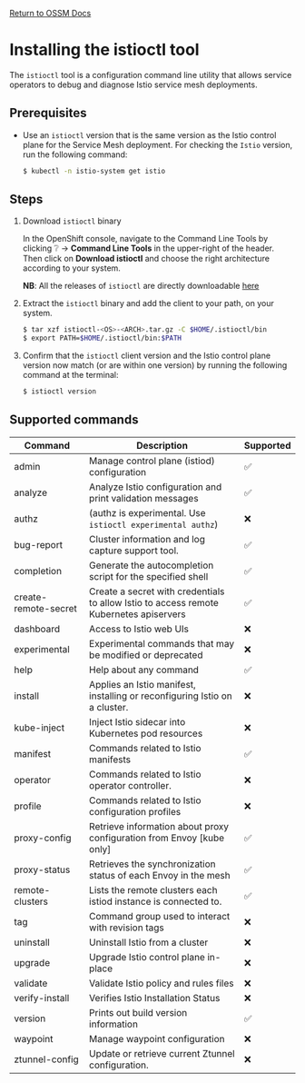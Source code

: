 [Return to OSSM Docs](../)

# Installing the istioctl tool

The `istioctl` tool is a configuration command line utility that allows service 
operators to debug and diagnose Istio service mesh deployments.

## Prerequisites

* Use an `istioctl` version that is the same version as the Istio control plane 
for the Service Mesh deployment. For checking the `Istio` version, run the following command:

    ```bash
    $ kubectl -n istio-system get istio
    ```

## Steps

1. Download `istioctl` binary

    In the OpenShift console, navigate to the Command Line Tools by clicking :grey_question: -> **Command Line Tools** in the upper-right of the header.  
    Then click on **Download istioctl** and choose the right architecture according to your system.

    **NB**: All the releases of `istioctl` are directly downloadable [here](https://mirror.openshift.com/pub/cgw/servicemesh/)

1. Extract the `istioctl` binary and add the client to your path, on your system.

    ```bash
    $ tar xzf istioctl-<OS>-<ARCH>.tar.gz -C $HOME/.istioctl/bin
    $ export PATH=$HOME/.istioctl/bin:$PATH
    ```

1. Confirm that the `istioctl` client version and the Istio control plane 
version now match (or are within one version) by running the following command
at the terminal:
  
    ```sh
    $ istioctl version
    ```

## Supported commands

|Command                | Description                                                                            | Supported          |
|-----------------------|----------------------------------------------------------------------------------------|--------------------|
| admin                 | Manage control plane (istiod) configuration                                            | :white_check_mark: |
| analyze               | Analyze Istio configuration and print validation messages                              | :white_check_mark: |
| authz                 | (authz is experimental. Use `istioctl experimental authz`)                             | :x:                |
| bug-report            | Cluster information and log capture support tool.                                      | :white_check_mark: |
| completion            | Generate the autocompletion script for the specified shell                             | :white_check_mark: |
| create-remote-secret  | Create a secret with credentials to allow Istio to access remote Kubernetes apiservers | :white_check_mark: |
| dashboard             | Access to Istio web UIs                                                                | :x:                |
| experimental          | Experimental commands that may be modified or deprecated                               | :x:                |
| help                  | Help about any command                                                                 | :white_check_mark: |
| install               | Applies an Istio manifest, installing or reconfiguring Istio on a cluster.             | :x:                |
| kube-inject           | Inject Istio sidecar into Kubernetes pod resources                                     | :x:                |
| manifest              | Commands related to Istio manifests                                                    | :white_check_mark: |
| operator              | Commands related to Istio operator controller.                                         | :x:                |
| profile               | Commands related to Istio configuration profiles                                       | :x:                |
| proxy-config          | Retrieve information about proxy configuration from Envoy [kube only]                  | :white_check_mark: |
| proxy-status          | Retrieves the synchronization status of each Envoy in the mesh                         | :white_check_mark: |
| remote-clusters       | Lists the remote clusters each istiod instance is connected to.                        | :white_check_mark: |
| tag                   | Command group used to interact with revision tags                                      | :x:                |
| uninstall             | Uninstall Istio from a cluster                                                         | :x:                |
| upgrade               | Upgrade Istio control plane in-place                                                   | :x:                |
| validate              | Validate Istio policy and rules files                                                  | :x:                |
| verify-install        | Verifies Istio Installation Status                                                     | :x:                |
| version               | Prints out build version information                                                   | :white_check_mark: |
| waypoint              | Manage waypoint configuration                                                          | :x:                |
| ztunnel-config        | Update or retrieve current Ztunnel configuration.                                      | :x:                |

